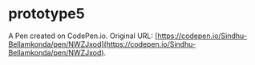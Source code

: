 # prototype5

A Pen created on CodePen.io. Original URL: [https://codepen.io/Sindhu-Bellamkonda/pen/NWZJxod](https://codepen.io/Sindhu-Bellamkonda/pen/NWZJxod).

